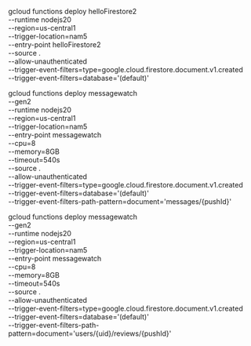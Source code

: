 gcloud functions deploy helloFirestore2 \
    --runtime nodejs20 \
    --region=us-central1 \
    --trigger-location=nam5 \
    --entry-point helloFirestore2 \
    --source . \
    --allow-unauthenticated \
    --trigger-event-filters=type=google.cloud.firestore.document.v1.created \
    --trigger-event-filters=database='(default)'



gcloud functions deploy messagewatch \
    --gen2 \
    --runtime nodejs20 \
    --region=us-central1 \
    --trigger-location=nam5 \
    --entry-point messagewatch \
    --cpu=8 \
    --memory=8GB \
    --timeout=540s \
    --source . \
    --allow-unauthenticated \
    --trigger-event-filters=type=google.cloud.firestore.document.v1.created \
    --trigger-event-filters=database='(default)' \
    --trigger-event-filters-path-pattern=document='messages/{pushId}'



gcloud functions deploy messagewatch \
    --gen2 \
    --runtime nodejs20 \
    --region=us-central1 \
    --trigger-location=nam5 \
    --entry-point messagewatch \
    --cpu=8 \
    --memory=8GB \
    --timeout=540s \
    --source . \
    --allow-unauthenticated \
    --trigger-event-filters=type=google.cloud.firestore.document.v1.created \
    --trigger-event-filters=database='(default)' \
    --trigger-event-filters-path-pattern=document='users/{uid}/reviews/{pushId}'